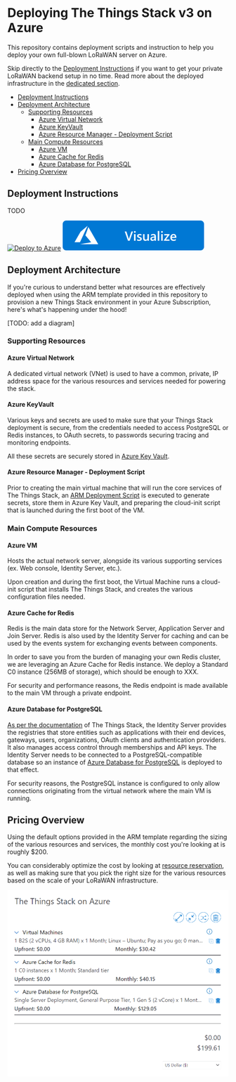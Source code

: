 # Deploying The Things Stack v3 on Azure <!-- omit in toc --> 

This repository contains deployment scripts and instruction to help you deploy your own full-blown LoRaWAN server on Azure.

Skip directly to the [Deployment Instructions](#deployment-instructions) if you want to get your private LoRaWAN backend setup in no time. Read more about the deployed infrastructure in the [dedicated section](#deployment-architecture).

- [Deployment Instructions](#deployment-instructions)
- [Deployment Architecture](#deployment-architecture)
  - [Supporting Resources](#supporting-resources)
    - [Azure Virtual Network](#azure-virtual-network)
    - [Azure KeyVault](#azure-keyvault)
    - [Azure Resource Manager - Deployment Script](#azure-resource-manager---deployment-script)
  - [Main Compute Resources](#main-compute-resources)
    - [Azure VM](#azure-vm)
    - [Azure Cache for Redis](#azure-cache-for-redis)
    - [Azure Database for PostgreSQL](#azure-database-for-postgresql)
- [Pricing Overview](#pricing-overview)

## Deployment Instructions

TODO

[![Deploy to Azure](https://aka.ms/deploytoazurebutton)](https://portal.azure.com/#create/Microsoft.Template/uri/https%3A%2F%2Fraw.githubusercontent.com%2Fkartben%2Fthethingsstack-on-azure%2Fmaster%2Fthethingsstack-on-azure.json)
 [![Visualize](https://raw.githubusercontent.com/Azure/azure-quickstart-templates/master/1-CONTRIBUTION-GUIDE/images/visualizebutton.svg?sanitize=true)](http://armviz.io/#/?load=https%3A%2F%2Fraw.githubusercontent.com%2Fkartben%2Fthethingsstack-on-azure%2Fmaster%2Fthethingsstack-on-azure.json)

## Deployment Architecture

If you're curious to understand better what resources are effectively deployed when using the ARM template provided in this repository to provision a new Things Stack environment in your Azure Subscription, here's what's happening under the hood!

[TODO: add a diagram]

### Supporting Resources

#### Azure Virtual Network

A dedicated virtual network (VNet) is used to have a common, private, IP address space for the various resources and services needed for powering the stack.

#### Azure KeyVault

Various keys and secrets are used to make sure that your Things Stack deployment is secure, from the credentials needed to access PostgreSQL or Redis instances, to OAuth secrets, to passwords securing tracing and monitoring endpoints.

All these secrets are securely stored in [Azure Key Vault](https://azure.microsoft.com/en-us/services/key-vault/).

#### Azure Resource Manager - Deployment Script

Prior to creating the main virtual machine that will run the core services of The Things Stack, an [ARM Deployment Script](https://docs.microsoft.com/en-us/azure/azure-resource-manager/templates/deployment-script-template) is executed to generate secrets, store them in Azure Key Vault, and preparing the cloud-init script that is launched during the first boot of the VM.

### Main Compute Resources

#### Azure VM

Hosts the actual network server, alongside its various supporting services (ex. Web console, Identity Server, etc.).

Upon creation and during the first boot, the Virtual Machine runs a cloud-init script that installs The Things Stack, and creates the various configuration files needed.

#### Azure Cache for Redis 

Redis is the main data store for the Network Server, Application Server and Join Server. Redis is also used by the Identity Server for caching and can be used by the events system for exchanging events between components.

In order to save you from the burden of managing your own Redis cluster, we are leveraging an Azure Cache for Redis instance. We deploy a Standard C0 instance (256MB of storage), which should be enough to XXX.

For security and performance reasons, the Redis endpoint is made available to the main VM through a private endpoint.

#### Azure Database for PostgreSQL

[As per the documentation](https://thethingsstack.io/reference/components/identity-server/) of The Things Stack, the Identity Server provides the registries that store entities such as applications with their end devices, gateways, users, organizations, OAuth clients and authentication providers. It also manages access control through memberships and API keys. The Identity Server needs to be connected to a PostgreSQL-compatible database so an instance of [Azure Database for PostgreSQL](https://azure.microsoft.com/en-us/services/postgresql/) is deployed to that effect.

For security reasons, the PostgreSQL instance is configured to only allow connections originating from the virtual network where the main VM is running.

## Pricing Overview

Using the default options provided in the ARM template regarding the sizing of the various resources and services, the monthly cost you're looking at is roughly $200. 

You can considerably optimize the cost by looking at [resource reservation](https://docs.microsoft.com/en-us/azure/cost-management-billing/reservations/save-compute-costs-reservations), as well as making sure that you pick the right size for the various resources based on the scale of your LoRaWAN infrastructure.

![The Things Stack on Azure - Pricing Estimation][pricing-img]


[//]: # (Image References)
[pricing-img]: ./assets/pricing-overview.png "The Things Stack on Azure - Pricing Estimation"
